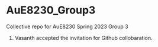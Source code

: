 # AuE8230_Group3
Collective repo for AuE8230 Spring 2023 Group 3

1. Vasanth accepted the invitation for Github collobaration.